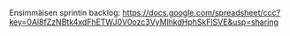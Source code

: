 Ensimmäisen sprintin backlog: https://docs.google.com/spreadsheet/ccc?key=0Al8fZzNBtk4xdFhETWJ0V0ozc3VyMlhkdHphSkFlSVE&usp=sharing
